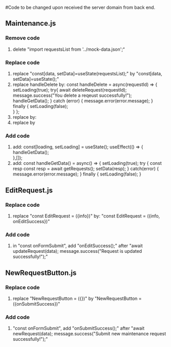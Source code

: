 #Code to be changed upon received the server domain from back end.

## Maintenance.js

### Remove code

1. delete "import requestsList from '../mock-data.json';“

### Replace code

1. replace "const[data, setData]=useState(requestsList);" by "const[data, setData]=useState();"
2. replace handleDelete by:
   const handleDelete = async(requestId) => {
   setLoading(true);
   try{
   await deleteRequest(requestId);
   message.success("You delete a reqeust successfully!");
   handleGetData();
   } catch (error) {
   message.error(error.message);
   } finally {
   setLoading(false);  
    }
   };
3. replace <EditRequest info={record}/> by:
   <EditRequest info={record} onEditSuccess={handleGetData}/>
4. replace <NewRequestButton /> by <NewRequestButton onSubmitSuccess={handleGetData}/>

### Add code

1. add:
   const[loading, setLoading] = useState();
   useEffect(() => {
   handleGetData();  
   },[]);
2. add:
   const handleGetData() = async() => {
   setLoading(true);
   try {
   const resp const resp = await getRequests();
   setData(resp);
   } catch(error) {
   message.error(error.message);
   } finally {
   setLoading(false);
   }

## EditRequest.js

### Replace code

1. replace "const EditRequest = ({info})" by:
   "const EditRequest = ({info, onEditSuccess})"

### Add code

1. in "const onFormSubmit", add "onEditSuccess();" after
   "await updateRequest(data);
   message.success("Request is updated successfully!");"

## NewRequestButton.js

### Replace code

1. replace "NewRequestButton = ({})" by "NewRequestButton = ({onSubmitSuccess})"

### Add code

1. "const onFormSubmit", add "onSubmitSuccess();" after
   "await newRequest(data);
   message.success("Submit new maintenance request successfully!");"
